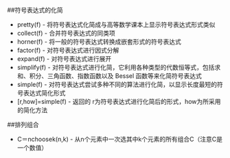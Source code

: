 ##符号表达式的化简
* pretty(f) - 将符号表达式化简成与高等数学课本上显示符号表达式形式类似 
* collect(f) - 合并符号表达式的同类项 
* horner(f) - 将一般的符号表达式转换成嵌套形式的符号表达式 
* factor(f) - 对符号表达式进行因式分解 
* expand(f) - 对符号表达式进行展开 
* simplify(f) - 对符号表达式进行化简，它利用各种类型的代数恒等式，包括求和、积分、三角函数、指数函数以及 Bessel 函数等来化简符号表达式 
* simple(f) - 对符号表达式尝试多种不同的算法进行化简，以显示长度最短的符号表达式简化形式 
* [r,how]=simple(f) - 返回的 r为符号表达式进行化简后的形式，how为所采用的简化方法

##排列组合
* C＝nchoosek(n,k) - 从n个元素中一次选其中k个元素的所有组合C（注意C是一个数值）